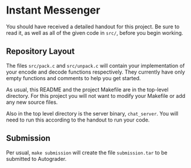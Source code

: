 Instant Messenger
===

You should have received a detailed handout for this project.  Be sure
to read it, as well as all of the given code in `src/`, before you
begin working.

Repository Layout
---

The files `src/pack.c` and `src/unpack.c` will contain your
implementation of your encode and decode functions respectively.  They
currently have only empty functions and comments to help you get
started.

As usual, this README and the project Makefile are in the top-level
directory.  For this project you will not want to modify your
Makefile or add any new source files.

Also in the top level directory is the server binary,
`chat_server`. You will need to run this according to the handout to
run your code.

Submission
---

Per usual, `make submission` will create the file `submission.tar` to be
submitted to Autograder.
